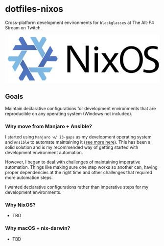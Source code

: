 # dotfiles-nixos

Cross-platform development environments for `blackglasses` at The Alt-F4 Stream on Twitch.

![NixOS](https://raw.githubusercontent.com/NixOS/nixos-artwork/master/logo/nixos.svg)

## Goals

Maintain declarative configurations for development environments that are reproducible on any operating system (Windows not included).

### Why move from Manjaro + Ansible?

I started using `Manjaro w/ i3-gaps` as my development operating system and `Ansible` to automate maintaining it ([see more here](http://github.com/ALT-F4-LLC/dotfiles)). This has been a solid solution and is my recommended way of getting started with development environment automation.

However, I began to deal with challenges of maintaining imperative automation. Things like making sure one step works so another can, having proper dependencies at the right time and other challenges that required more automation steps.

I wanted declarative configurations rather than imperative steps for my development environments.

### Why NixOS?

- TBD

### Why macOS + nix-darwin?

- TBD
